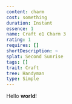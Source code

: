```yaml
---
content: charm
cost: something
duration: Instant
essence: 1
name: Craft e1 Charm 3
rating: 1
requires: []
shortDescription: ~
splat: Second Sunrise
tags: []
trait: Craft
tree: Handyman
type: Simple
---
```


Hello **world**!
